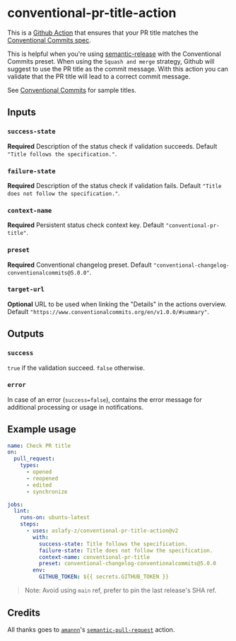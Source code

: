 # conventional-pr-title-action

This is a [Github Action](https://github.com/features/actions) that ensures that your PR title matches the [Conventional Commits spec](https://www.conventionalcommits.org/).

This is helpful when you're using [semantic-release](https://github.com/semantic-release/semantic-release) with the Conventional Commits preset. When using the `Squash and merge` strategy, Github will suggest to use the PR title as the commit message. With this action you can validate that the PR title will lead to a correct commit message.

See [Conventional Commits](https://www.conventionalcommits.org/) for sample titles.

## Inputs

### `success-state`

**Required** Description of the status check if validation succeeds. Default `"Title follows the specification."`.

### `failure-state`

**Required** Description of the status check if validation fails. Default `"Title does not follow the specification."`.

### `context-name`

**Required** Persistent status check context key. Default `"conventional-pr-title"`.

### `preset`

**Required** Conventional changelog preset. Default `"conventional-changelog-conventionalcommits@5.0.0"`.

### `target-url`

**Optional** URL to be used when linking the "Details" in the actions overview. Default `"https://www.conventionalcommits.org/en/v1.0.0/#summary"`.

## Outputs

### `success`

`true` if the validation succeed. `false` otherwise.

### `error`

In case of an error (`success=false`), contains the error message for additional processing or usage in notifications.

## Example usage

```yaml
name: Check PR title
on:
  pull_request:
    types:
      - opened
      - reopened
      - edited
      - synchronize

jobs:
  lint:
    runs-on: ubuntu-latest
    steps:
      - uses: aslafy-z/conventional-pr-title-action@v2
        with:
          success-state: Title follows the specification.
          failure-state: Title does not follow the specification.
          context-name: conventional-pr-title
          preset: conventional-changelog-conventionalcommits@5.0.0
        env:
          GITHUB_TOKEN: ${{ secrets.GITHUB_TOKEN }}
```

> Note: Avoid using `main` ref, prefer to pin the last release's SHA ref.

## Credits

All thanks goes to [`amannn`](https://github.com/amannn)'s [`semantic-pull-request`](https://github.com/amannn/action-semantic-pull-request) action.
